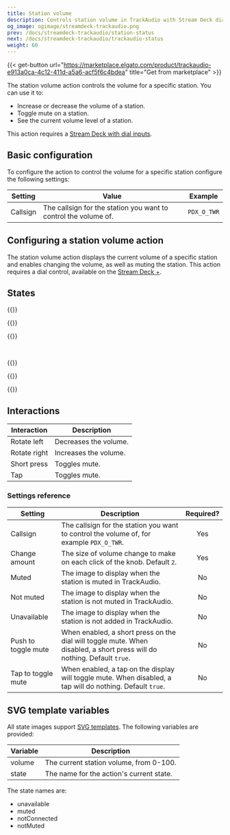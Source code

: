 ```yaml
---
title: Station volume
description: Controls station volume in TrackAudio with Stream Deck dials
og_image: ogimage/streamdeck-trackaudio.png
prev: /docs/streamdeck-trackaudio/station-status
next: /docs/streamdeck-trackaudio/trackaudio-status
weight: 60
---
```


{{< get-button url="https://marketplace.elgato.com/product/trackaudio-e913a0ca-4c12-411d-a5a6-acf5f6c4bdea" title="Get from marketplace" >}}

The station volume action controls the volume for a specific station. You can use it to:

- Increase or decrease the volume of a station.
- Toggle mute on a station.
- See the current volume level of a station.

This action requires a [Stream Deck with dial inputs](https://www.elgato.com/us/en/p/stream-deck-plus-black).

## Basic configuration

To configure the action to control the volume for a specific station configure the following settings:

| Setting  | Value                                                           | Example     |
| -------- | --------------------------------------------------------------- | ----------- |
| Callsign | The callsign for the station you want to control the volume of. | `PDX_O_TWR` |

## Configuring a station volume action

The station volume action displays the current volume of a specific station and enables changing the volume, as well as muting
the station. This action requires a dial control, available on the [Stream Deck +](https://www.elgato.com/us/en/p/stream-deck-plus-black).

## States

{{<action-figures>}}

{{<action-figure src="trackaudio/station-volume/template.svg.html" state="muted" title="GND" volume=30 caption="Muted">}}

{{<action-figure src="trackaudio/station-volume/template.svg.html" state="notConnected" title="GND" volume=30 caption="Not connected">}}

</br>

{{<action-figure src="trackaudio/station-volume/template.svg.html" state="notMuted" title="GND" volume=30 caption="Not muted">}}

{{<action-figure src="trackaudio/station-volume/template.svg.html" state="unavailable" title="GND" volume=30 caption="Unavailable">}}

{{</action-figures>}}

## Interactions

| Interaction  | Description           |
| ------------ | --------------------- |
| Rotate left  | Decreases the volume. |
| Rotate right | Increases the volume. |
| Short press  | Toggles mute.         |
| Tap          | Toggles mute.         |

### Settings reference

| Setting             | Description                                                                                                             | Required? |
| ------------------- | ----------------------------------------------------------------------------------------------------------------------- | :-------: |
| Callsign            | The callsign for the station you want to control the volume of, for example `PDX_O_TWR`.                                |    Yes    |
| Change amount       | The size of volume change to make on each click of the knob. Default `2`.                                               |    Yes    |
| Muted               | The image to display when the station is muted in TrackAudio.                                                           |    No     |
| Not muted           | The image to display when the station is not muted in TrackAudio.                                                       |    No     |
| Unavailable         | The image to display when the station is not added in TrackAudio.                                                       |    No     |
| Push to toggle mute | When enabled, a short press on the dial will toggle mute. When disabled, a short press will do nothing. Default `true`. |    No     |
| Tap to toggle mute  | When enabled, a tap on the display will toggle mute. When disabled, a tap will do nothing. Default `true`.              |    No     |

## SVG template variables

All state images support [SVG templates](../svg-templates/). The following variables are provided:

| Variable | Description                              |
| -------- | ---------------------------------------- |
| volume   | The current station volume, from 0-100.  |
| state    | The name for the action's current state. |

The state names are:

- unavailable
- muted
- notConnected
- notMuted
